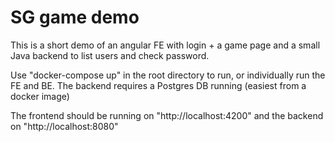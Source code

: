 # SG game demo

This is a short demo of an angular FE with login + a game page and a small Java backend to list users and check password.

Use "docker-compose up" in the root directory to run, or individually run the FE and BE. The backend requires a Postgres DB running (easiest from a docker image)

The frontend should be running on "http://localhost:4200" and the backend on "http://localhost:8080"